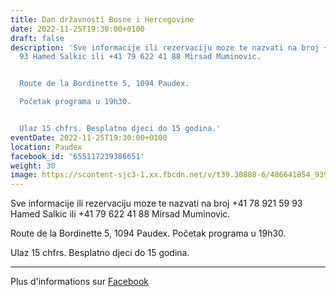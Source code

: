 ```yaml
---
title: Dan državnosti Bosne i Hercegovine
date: 2022-11-25T19:30:00+0100
draft: false
description: 'Sve informacije ili rezervaciju moze te nazvati na broj +41 78 921 59
  93 Hamed Salkic ili +41 79 622 41 88 Mirsad Muminovic.


  Route de la Bordinette 5, 1094 Paudex.

  Početak programa u 19h30.


  Ulaz 15 chfrs. Besplatno djeci do 15 godina.'
eventDate: 2022-11-25T19:30:00+0100
location: Paudex
facebook_id: '655117239386651'
weight: 30
image: https://scontent-sjc3-1.xx.fbcdn.net/v/t39.30808-6/486641854_9399207156841686_1516080123773765506_n.jpg?_nc_cat=103&ccb=1-7&_nc_sid=9e60e4&_nc_ohc=UyzgRY6KTl0Q7kNvwEJYY1k&_nc_oc=AdlRNyucf3_mFWlwFcJMNrpwdppza3xqd15blSJQwcqBlI2yZEUasFcSzkzxaWEMHvg&_nc_zt=23&_nc_ht=scontent-sjc3-1.xx&edm=ABTKTjYEAAAA&_nc_gid=VXOCyJuzDbWGhAfh4PpYwQ&oh=00_AfddGHPzXuTJ7wn_bwlavz_5baX0uQPAMy5rM7KbTpxtog&oe=68F7973D
---
```


Sve informacije ili rezervaciju moze te nazvati na broj +41 78 921 59 93 Hamed Salkic ili +41 79 622 41 88 Mirsad Muminovic.

Route de la Bordinette 5, 1094 Paudex.
Početak programa u 19h30.

Ulaz 15 chfrs. Besplatno djeci do 15 godina.

---

Plus d'informations sur [Facebook](https://facebook.com/events/655117239386651)